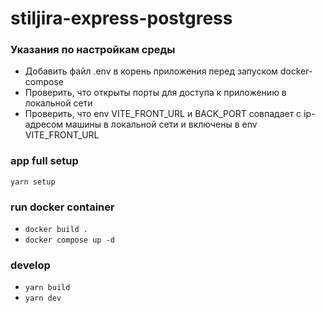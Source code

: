 # stiljira-express-postgress

### Указания по настройкам среды

* Добавить файл .env в корень приложения перед запуском docker-compose
* Проверить, что открыты порты для доступа к приложению в локальной сети
* Проверить, что env VITE_FRONT_URL и BACK_PORT совпадает с ip-адресом машины в локальной сети и включены в env VITE_FRONT_URL

### app full setup

`yarn setup`

### run docker container

- `docker build .`
- `docker compose up -d`

### develop

- `yarn build`
- `yarn dev`
